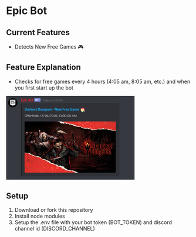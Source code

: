 # Epic Bot
 
## Current Features
* Detects New Free Games 🎮

## Feature Explanation
* Checks for free games every 4 hours (4:05 am, 8:05 am, etc.) and when you first start up the bot
<img src="https://github.com/StrixOSG/EpicBot/blob/main/images/FreeGame-Example.png" width="350">

## Setup
1. Download or fork this repository
2. Install node modules
3. Setup the .env file with your bot token (BOT_TOKEN) and discord channel id (DISCORD_CHANNEL)
